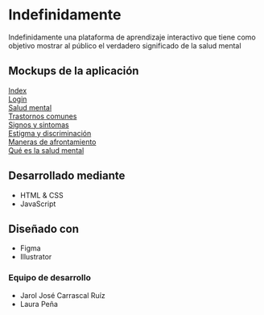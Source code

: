 # Indefinidamente
Indefinidamente una plataforma de aprendizaje interactivo que tiene como objetivo mostrar al público el verdadero significado de la salud mental

## Mockups de la aplicación
[Index](/imagenes/Desktop%20-%201%20(1).png)  
[Login](/imagenes/MacBook%20Pro%2016_%20-%201.png)  
[Salud mental](/imagenes/MacBook%20Pro%2016_%20-%202.png)  
[Trastornos comunes](/imagenes/MacBook%20Pro%2016_%20-%203.png)  
[Signos y sintomas](/imagenes/MacBook%20Pro%2016_%20-%204.png)  
[Estigma y discriminación](/imagenes/MacBook%20Pro%2016_%20-%205.png)  
[Maneras de afrontamiento](/imagenes/MacBook%20Pro%2016_%20-%206.png)  
[Qué es la salud mental](/imagenes/MacBook%20Pro%2016_%20-%208.png)  


## Desarrollado mediante
- HTML & CSS
- JavaScript

## Diseñado con
- Figma
- Illustrator

### Equipo de desarrollo
- Jarol José Carrascal Ruíz
- Laura Peña